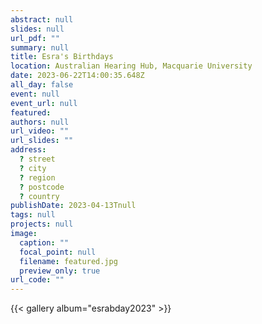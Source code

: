 ```yaml
---
abstract: null
slides: null
url_pdf: ""
summary: null
title: Esra's Birthdays
location: Australian Hearing Hub, Macquarie University
date: 2023-06-22T14:00:35.648Z
all_day: false
event: null
event_url: null
featured: 
authors: null
url_video: ""
url_slides: ""
address:
  ? street
  ? city
  ? region
  ? postcode
  ? country
publishDate: 2023-04-13Tnull
tags: null
projects: null
image:
  caption: ""
  focal_point: null
  filename: featured.jpg
  preview_only: true
url_code: ""
---
```


{{< gallery album="esrabday2023" >}}
